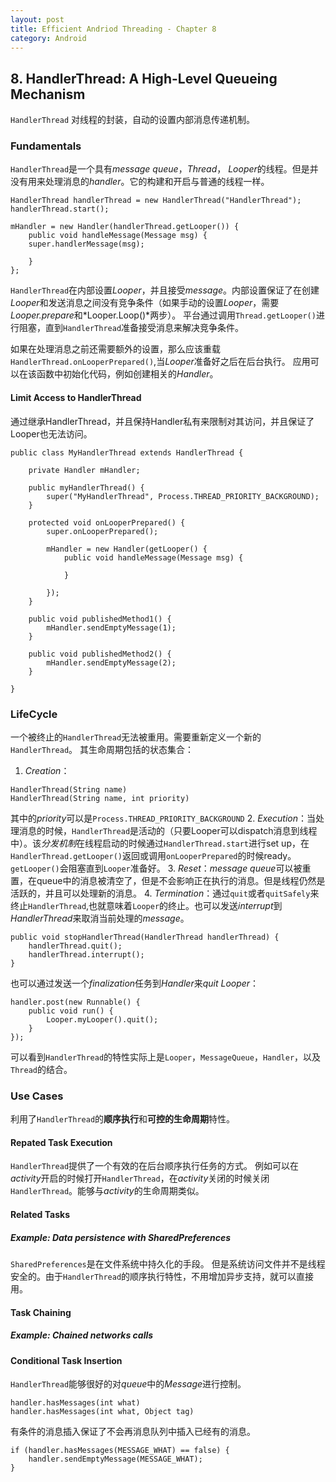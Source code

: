 ```yaml
---
layout: post
title: Efficient Andriod Threading - Chapter 8
category: Android
---
```



## 8. HandlerThread: A High-Level Queueing Mechanism

`HandlerThread` 对线程的封装，自动的设置内部消息传递机制。

### Fundamentals

`HandlerThread`是一个具有*message queue*，*Thread*， *Looper*的线程。但是并没有用来处理消息的*handler*。它的构建和开启与普通的线程一样。
```
HandlerThread handlerThread = new HandlerThread("HandlerThread");
handlerThread.start();

mHandler = new Handler(handlerThread.getLooper()) {
    public void handleMessage(Message msg) {
    super.handlerMessage(msg);
    
    }
};

```

`HandlerThread`在内部设置*Looper*，并且接受*message*。内部设置保证了在创建*Looper*和发送消息之间没有竞争条件（如果手动的设置*Looper*，需要*Looper.prepare*和*Looper.Loop()*两步）。
平台通过调用`Thread.getLooper()`进行阻塞，直到`HandlerThread`准备接受消息来解决竞争条件。

如果在处理消息之前还需要额外的设置，那么应该重载`HandlerThread.onLooperPrepared()`,当*Looper*准备好之后在后台执行。 
应用可以在该函数中初始化代码，例如创建相关的*Handler*。

#### Limit Access to HandlerThread

通过继承HandlerThread，并且保持Handler私有来限制对其访问，并且保证了Looper也无法访问。 

```
public class MyHandlerThread extends HandlerThread {
    
    private Handler mHandler;
    
    public myHandlerThread() {
        super("MyHandlerThread", Process.THREAD_PRIORITY_BACKGROUND);
    }

    protected void onLooperPrepared() {
        super.onLooperPrepared();
        
        mHandler = new Handler(getLooper() {
            public void handleMessage(Message msg) {
                
            }
        
        });
    }
    
    public void publishedMethod1() {
        mHandler.sendEmptyMessage(1);
    }

    public void publishedMethod2() {
        mHandler.sendEmptyMessage(2);
    }
    
}

```

### LifeCycle

一个被终止的`HandlerThread`无法被重用。需要重新定义一个新的`HandlerThread`。
其生命周期包括的状态集合：

1. *Creation*：
```
HandlerThread(String name)
HandlerThread(String name, int priority)
```
其中的*priority*可以是`Process.THREAD_PRIORITY_BACKGROUND`
2. *Execution*：当处理消息的时候，`HandlerThread`是活动的（只要Looper可以dispatch消息到线程中）。该*分发机制*在线程启动的时候通过`HandlerThread.start`进行set up，在`HandlerThread.getLooper()`返回或调用`onLooperPrepared`的时候ready。`getLooper()`会阻塞直到`Looper`准备好。
3. *Reset*：*message queue*可以被重置，在queue中的消息被清空了，但是不会影响正在执行的消息。但是线程仍然是活跃的，并且可以处理新的消息。
4. *Termination*：通过`quit`或者`quitSafely`来终止`HandlerThread`,也就意味着`Looper`的终止。也可以发送*interrupt*到*HandlerThread*来取消当前处理的*message*。
```
public void stopHandlerThread(HandlerThread handlerThread) {
    handlerThread.quit();
    handlerThread.interrupt();
}
```

也可以通过发送一个*finalization*任务到*Handler*来*quit Looper*：
```
handler.post(new Runnable() {
    public void run() {
        Looper.myLooper().quit();
    }
});
```

可以看到`HandlerThread`的特性实际上是`Looper`，`MessageQueue`，`Handler`，以及`Thread`的结合。

### Use Cases

利用了`HandlerThread`的**顺序执行**和**可控的生命周期**特性。

#### Repated Task Execution

`HandlerThread`提供了一个有效的在后台顺序执行任务的方式。
例如可以在*activity*开启的时候打开`HandlerThread`，在*activity*关闭的时候关闭`HandlerThread`。能够与*activity*的生命周期类似。


#### Related Tasks

##### Example: Data persistence with SharedPreferences

`SharedPreferences`是在文件系统中持久化的手段。 但是系统访问文件并不是线程安全的。由于`HandlerThread`的顺序执行特性，不用增加异步支持，就可以直接用。

#### Task Chaining

##### Example: Chained networks calls

#### Conditional Task Insertion

`HandlerThread`能够很好的对*queue*中的*Message*进行控制。
```
handler.hasMessages(int what)
handler.hasMessages(int what, Object tag)
```
有条件的消息插入保证了不会再消息队列中插入已经有的消息。
```
if (handler.hasMessages(MESSAGE_WHAT) == false) {
    handler.sendEmptyMessage(MESSAGE_WHAT);
}
```
